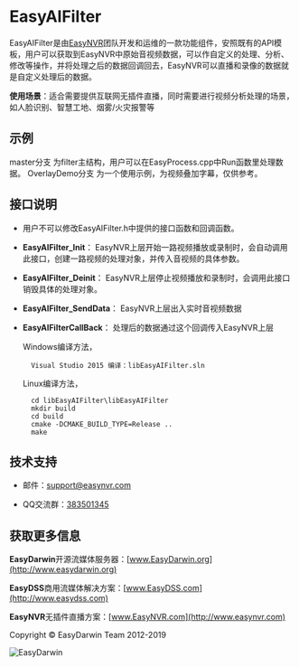 # EasyAIFilter #

EasyAIFilter是由[EasyNVR](http://www.easynvr.com "www.easynvr.com")团队开发和运维的一款功能组件，安照既有的API模板，用户可以获取到EasyNVR中原始音视频数据，可以作自定义的处理、分析、修改等操作，并将处理之后的数据回调回去，EasyNVR可以直播和录像的数据就是自定义处理后的数据。

**使用场景**：适合需要提供互联网无插件直播，同时需要进行视频分析处理的场景，如人脸识别、智慧工地、烟雾/火灾报警等

## 示例 ##
master分支 为filter主结构，用户可以在EasyProcess.cpp中Run函数里处理数据。
OverlayDemo分支 为一个使用示例，为视频叠加字幕，仅供参考。

## 接口说明 ##

- 用户不可以修改EasyAIFilter.h中提供的接口函数和回调函数。

- **EasyAIFilter_Init**： EasyNVR上层开始一路视频播放或录制时，会自动调用此接口，创建一路视频的处理对象，并传入音视频的具体参数。

- **EasyAIFilter_Deinit**： EasyNVR上层停止视频播放和录制时，会调用此接口销毁具体的处理对象。

- **EasyAIFilter_SendData**： EasyNVR上层出入实时音视频数据

- **EasyAIFilterCallBack**： 处理后的数据通过这个回调传入EasyNVR上层


	Windows编译方法，

    	Visual Studio 2015 编译：libEasyAIFilter.sln

	Linux编译方法，
		
		cd libEasyAIFilter\libEasyAIFilter
		mkdir build
		cd build
		cmake -DCMAKE_BUILD_TYPE=Release ..
		make

## 技术支持 ##

- 邮件：[support@easynvr.com](mailto:support@easynvr.com) 

- QQ交流群：[383501345](https://jq.qq.com/?_wv=1027&k=5RTdCMn "EasyNVR")


## 获取更多信息 ##

**EasyDarwin**开源流媒体服务器：[www.EasyDarwin.org](http://www.easydarwin.org)

**EasyDSS**商用流媒体解决方案：[www.EasyDSS.com](http://www.easydss.com)

**EasyNVR**无插件直播方案：[www.EasyNVR.com](http://www.easynvr.com)

Copyright &copy; EasyDarwin Team 2012-2019

![EasyDarwin](http://www.easydarwin.org/skin/easydarwin/images/wx_qrcode.jpg)
